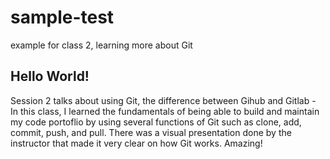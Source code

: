 # sample-test
example for class 2, learning more about Git

## Hello World!

Session 2 talks about using Git, the difference between Gihub and Gitlab - In this class, I learned the fundamentals of being able to build and maintain my code portoflio by using several functions of Git such as clone, add, commit, push, and pull. There was a visual presentation done by the instructor that made it very clear on how Git works. Amazing!
